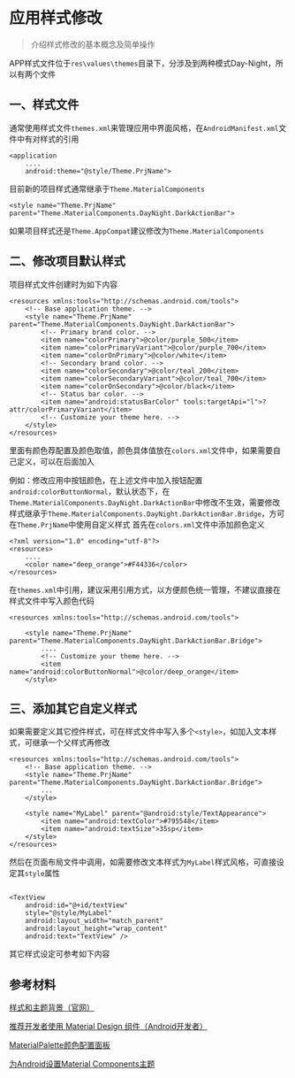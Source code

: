 # 应用样式修改

> 介绍样式修改的基本概念及简单操作

APP样式文件位于`res\values\themes`目录下，分涉及到两种模式Day-Night，所以有两个文件

## 一、样式文件

通常使用样式文件`themes.xml`来管理应用中界面风格，在`AndroidManifest.xml`文件中有对样式的引用
```
<application
    ....
    android:theme="@style/Theme.PrjName">
```
目前新的项目样式通常继承于`Theme.MaterialComponents`
```
<style name="Theme.PrjName" parent="Theme.MaterialComponents.DayNight.DarkActionBar">
```
如果项目样式还是`Theme.AppCompat`建议修改为`Theme.MaterialComponents`

## 二、修改项目默认样式

项目样式文件创建时为如下内容
```
<resources xmlns:tools="http://schemas.android.com/tools">
    <!-- Base application theme. -->
    <style name="Theme.PrjName" parent="Theme.MaterialComponents.DayNight.DarkActionBar">
        <!-- Primary brand color. -->
        <item name="colorPrimary">@color/purple_500</item>
        <item name="colorPrimaryVariant">@color/purple_700</item>
        <item name="colorOnPrimary">@color/white</item>
        <!-- Secondary brand color. -->
        <item name="colorSecondary">@color/teal_200</item>
        <item name="colorSecondaryVariant">@color/teal_700</item>
        <item name="colorOnSecondary">@color/black</item>
        <!-- Status bar color. -->
        <item name="android:statusBarColor" tools:targetApi="l">?attr/colorPrimaryVariant</item>
        <!-- Customize your theme here. -->
    </style>
</resources>
```
里面有颜色荐配置及颜色取值，颜色具体值放在`colors.xml`文件中，如果需要自己定义，可以在后面加入

例如：修改应用中按钮颜色，在上述文件中加入按钮配置`android:colorButtonNormal`，默认状态下，在`Theme.MaterialComponents.DayNight.DarkActionBar`中修改不生效，需要修改样式继承于`Theme.MaterialComponents.DayNight.DarkActionBar.Bridge`，方可在`Theme.PrjName`中使用自定义样式
首先在`colors.xml`文件中添加颜色定义
```
<?xml version="1.0" encoding="utf-8"?>
<resources>
    ....
    <color name="deep_orange">#F44336</color>
</resources>
```
在`themes.xml`中引用，建议采用引用方式，以方便颜色统一管理，不建议直接在样式文件中写入颜色代码
```
<resources xmlns:tools="http://schemas.android.com/tools">
    
    <style name="Theme.PrjName" parent="Theme.MaterialComponents.DayNight.DarkActionBar.Bridge">
        ....
        <!-- Customize your theme here. -->
        <item name="android:colorButtonNormal">@color/deep_orange</item>
    </style>
```
## 三、添加其它自定义样式

如果需要定义其它控件样式，可在样式文件中写入多个`<style>`，如加入文本样式，可继承一个父样式再修改
```
<resources xmlns:tools="http://schemas.android.com/tools">
    <!-- Base application theme. -->
    <style name="Theme.PrjName" parent="Theme.MaterialComponents.DayNight.DarkActionBar.Bridge">
        ...
    </style>

    <style name="MyLabel" parent="@android:style/TextAppearance">
        <item name="android:textColor">#795548</item>
        <item name="android:textSize">35sp</item>
    </style>
</resources>
```
然后在页面布局文件中调用，如需要修改文本样式为`MyLabel`样式风格，可直接设定其`style`属性
```

<TextView
    android:id="@+id/textView"
    style="@style/MyLabel"
    android:layout_width="match_parent"
    android:layout_height="wrap_content"
    android:text="TextView" />
```
其它样式设定可参考如下内容



## 参考材料

[样式和主题背景（官网）](https://developer.android.google.cn/guide/topics/ui/look-and-feel/themes)

[推荐开发者使用 Material Design 组件（Android开发者）](https://segmentfault.com/a/1190000040483182)

[MaterialPalette颜色配置面板](https://www.materialpalette.com)

[为Android设置Material Components主题](https://www.jianshu.com/p/533b397c63f0)